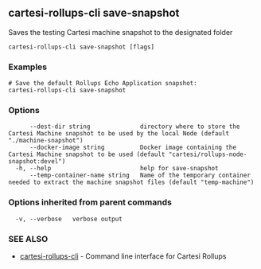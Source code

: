 ## cartesi-rollups-cli save-snapshot

Saves the testing Cartesi machine snapshot to the designated folder

```
cartesi-rollups-cli save-snapshot [flags]
```

### Examples

```
# Save the default Rollups Echo Application snapshot:
cartesi-rollups-cli save-snapshot
```

### Options

```
      --dest-dir string              directory where to store the Cartesi Machine snapshot to be used by the local Node (default "./machine-snapshot")
      --docker-image string          Docker image containing the Cartesi Machine snapshot to be used (default "cartesi/rollups-node-snapshot:devel")
  -h, --help                         help for save-snapshot
      --temp-container-name string   Name of the temporary container needed to extract the machine snapshot files (default "temp-machine")
```

### Options inherited from parent commands

```
  -v, --verbose   verbose output
```

### SEE ALSO

* [cartesi-rollups-cli](cartesi-rollups-cli.md)	 - Command line interface for Cartesi Rollups

